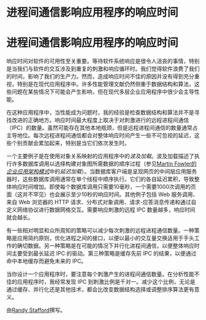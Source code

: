 # 进程间通信影响应用程序的响应时间

# 进程间通信影响应用程序的响应时间

响应时间对软件的可用性至关重要。等待软件系统响应是很令人沮丧的事情，特别是当我们与软件的交互涉及到重复的刺激和响应循环时。我们觉得软件浪费了我们的时间，影响了我们的生产力。然而，造成响应时间不佳的原因并没有得到充分重视，特别是在现代应用程序中。许多性能管理文献仍然侧重于数据结构和算法，这些问题在某些情况下可能会产生影响，但在现代多层企业应用程序中很少会主导性能。

在这种应用程序中，当性能成为问题时，我的经验是检查数据结构和算法并不是寻找改进的正确地方。响应时间最大程度上取决于对刺激进行的远程进程间通信（IPC）的数量。虽然可能存在其他本地瓶颈，但是远程进程间通信的数量通常占主导地位。每次远程进程间通信都会对整体响应时间产生一些不可忽视的延迟，这些个别贡献会累加起来，特别是当它们依次发生时。

一个主要例子是在使用对象关系映射的应用程序中的*波及加载*。波及加载描述了执行许多数据库调用以选择构建对象图所需数据的顺序过程（参见[Martin Fowler的*企业应用架构模式*](http://martinfowler.com/eaaCatalog/lazyLoad.html)中的*延迟加载*）。当数据库客户端是呈现网页的中间层应用服务器时，这些数据库调用通常在单个线程中顺序执行。它们的各自延迟累积，导致整体响应时间增加。即使每个数据库调用只需要10毫秒，一个需要1000次调用的页面（这并不罕见）也会展示至少10秒的响应时间。其他例子包括 Web 服务调用、来自 Web 浏览器的 HTTP 请求、分布式对象调用、请求-应答消息传递和通过自定义网络协议进行数据网格交互。需要响应刺激的远程 IPC 数量越多，响应时间就会越长。

有一些相对明显和众所周知的策略可以减少每次刺激的远程进程通信数量。一种策略是应用简约原则，优化进程之间的接口，以便以最小的交互量交换适用于手头工作的确切数据。另一种策略是在可能的情况下并行化进程间通信，以便整体响应时间主要受到最长延迟 IPC 的驱动。第三种策略是缓存先前 IPC 的结果，以便通过命中本地缓存而避免未来的 IPC。

当你设计一个应用程序时，要注意每个刺激产生的进程间通信数量。在分析性能不佳的应用程序时，我经常发现 IPC 到刺激比例是千对一。减少这个比例，无论是通过缓存、并行化还是其他技术，都会比改变数据结构选择或调整排序算法更有意义。

由[Randy Stafford](http://programmer.97things.oreilly.com/wiki/index.php/Randy_Stafford)撰写。
